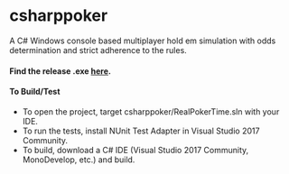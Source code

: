 # csharppoker
A C# Windows console based multiplayer hold em simulation with odds determination and strict adherence to the rules.
#### Find the release .exe [here](https://github.com/tcatsl/csharppoker/blob/master/RealPokerTime/bin/Release/RealPokerTime.exe).
#### To Build/Test
+ To open the project, target csharppoker/RealPokerTime.sln with your IDE.
+ To run the tests, install NUnit Test Adapter in Visual Studio 2017 Community.
+ To build, download a C# IDE (Visual Studio 2017 Community, MonoDevelop, etc.) and build.

